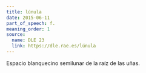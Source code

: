 ```yaml
---
title: lúnula
date: 2015-06-11
part_of_speech: f.
meaning_order: 1
source:
  name: DLE 23
  link: https://dle.rae.es/lúnula
---
```


Espacio blanquecino semilunar de la raíz de las uñas.
